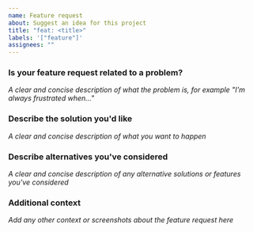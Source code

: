 ```yaml
---
name: Feature request
about: Suggest an idea for this project
title: "feat: <title>"
labels: '["feature"]'
assignees: ""
---
```


### Is your feature request related to a problem?

_A clear and concise description of what the problem is, for example "I'm always frustrated when..."_

### Describe the solution you'd like

_A clear and concise description of what you want to happen_

### Describe alternatives you've considered

_A clear and concise description of any alternative solutions or features you've considered_

### Additional context

_Add any other context or screenshots about the feature request here_
